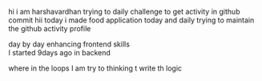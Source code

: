 hi i am harshavardhan  trying to daily challenge to get activity in github commit
 hii today i made food application
today and daily trying to maintain the github activity profile     
         
   day by day enhancing frontend skills    
    I started 9days ago in backend 
    
   where in the loops 
   I am try to thinking t write th logic
     
    
     
  
 
